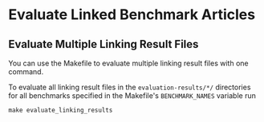 # Evaluate Linked Benchmark Articles

## Evaluate Multiple Linking Result Files
You can use the Makefile to evaluate multiple linking result files with one command.

To evaluate all linking result files in the `evaluation-results/*/` directories for all benchmarks specified in the
 Makefile's `BENCHMARK_NAMES` variable run

    make evaluate_linking_results

